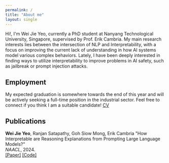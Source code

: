 ```yaml
---
permalink: /
title: "About me"
layout: single
---
```


Hi!, I'm Wei Jie Yeo, currently a PhD student at Nanyang Technological University, Singapore, supervised by Prof. Erik Cambria. My main research interests lies between the intersection of NLP and Interpretability, with a focus on improving the current lack of understanding in how AI systems model various complex behaviors. Lately, I have been deeply interested in finding ways to utilize interpretability to improve problems in AI safety, such as jailbreak or prompt injection attacks.

## Employment
My expected graduation is somewhere towards the end of this year and will be actively seeking a full-time position in the industrial sector. Feel free to connect if you think I am a suitable candidate! [CV](/files/Resume.pdf)

## Publications
**Wei Jie Yeo**, Ranjan Satapathy, Goh Siow Mong, Erik Cambria
"How Interpretable are Reasoning Explanations from Prompting Large Language Models?"  
*NAACL*, 2024.  
[[Paper]](https://aclanthology.org/2024.findings-naacl.138/) [[Code]](https://github.com/wj210/CoT_interpretability)